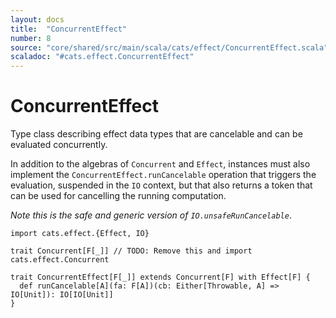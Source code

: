 ```yaml
---
layout: docs
title:  "ConcurrentEffect"
number: 8
source: "core/shared/src/main/scala/cats/effect/ConcurrentEffect.scala"
scaladoc: "#cats.effect.ConcurrentEffect"
---
```


# ConcurrentEffect

Type class describing effect data types that are cancelable and can be evaluated concurrently.

In addition to the algebras of `Concurrent` and `Effect`, instances must also implement the `ConcurrentEffect.runCancelable` operation that triggers the evaluation, suspended in the `IO` context, but that also returns a token that can be used for cancelling the running computation.

*Note this is the safe and generic version of `IO.unsafeRunCancelable`*.

```tut:book:silent
import cats.effect.{Effect, IO}

trait Concurrent[F[_]] // TODO: Remove this and import cats.effect.Concurrent

trait ConcurrentEffect[F[_]] extends Concurrent[F] with Effect[F] {
  def runCancelable[A](fa: F[A])(cb: Either[Throwable, A] => IO[Unit]): IO[IO[Unit]]
}
```
